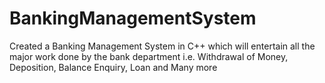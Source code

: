 # BankingManagementSystem
Created a Banking Management System in C++ which will entertain all the major work done by the bank department i.e. Withdrawal of Money, Deposition, Balance Enquiry, Loan and Many more
